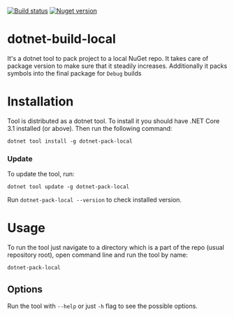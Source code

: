 [![Build status](https://ci.appveyor.com/api/projects/status/3t8wauku3bew47ty/branch/main?svg=true)](https://ci.appveyor.com/project/Zvirja/dotnet-pack-local/branch/main) [![Nuget version](https://img.shields.io/nuget/v/dotnet-pack-local.svg)](https://www.nuget.org/packages/dotnet-pack-local/)

# dotnet-build-local

It's a dotnet tool to pack project to a local NuGet repo. It takes care of package version to make sure that it steadily increases.
Additionally it packs symbols into the final package for `Debug` builds

# Installation

Tool is distributed as a dotnet tool. To install it you should have .NET Core 3.1 installed (or above). Then run the following command:
```
dotnet tool install -g dotnet-pack-local
```

### Update

To update the tool, run:

```
dotnet tool update -g dotnet-pack-local
```

Run `dotnet-pack-local --version` to check installed version.

# Usage

To run the tool just navigate to a directory which is a part of the repo (usual repository root), open command line and run the tool by name:
```
dotnet-pack-local
```

## Options

Run the tool with `--help` or just `-h` flag to see the possible options.

